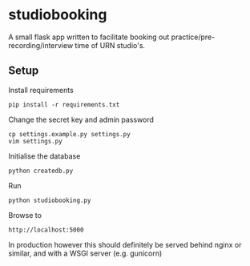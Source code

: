 
studiobooking
=============

A small flask app written to facilitate booking out practice/pre-recording/interview time of URN studio's.

Setup
-----

Install requirements

    pip install -r requirements.txt

Change the secret key and admin password

    cp settings.example.py settings.py
    vim settings.py

Initialise the database

    python createdb.py

Run

    python studiobooking.py

Browse to

    http://localhost:5000

In production however this should definitely be served behind nginx or similar, and with a WSGI server (e.g. gunicorn)
